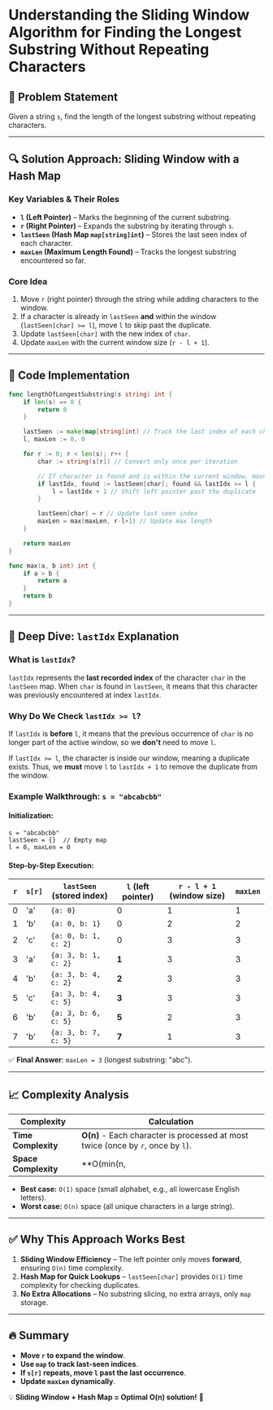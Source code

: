 # Understanding the Sliding Window Algorithm for Finding the Longest Substring Without Repeating Characters

## 🚀 Problem Statement
Given a string `s`, find the length of the longest substring without repeating characters.

---

## 🔍 Solution Approach: Sliding Window with a Hash Map

### **Key Variables & Their Roles**
- **`l` (Left Pointer)** – Marks the beginning of the current substring.
- **`r` (Right Pointer)** – Expands the substring by iterating through `s`.
- **`lastSeen` (Hash Map `map[string]int`)** – Stores the last seen index of each character.
- **`maxLen` (Maximum Length Found)** – Tracks the longest substring encountered so far.

### **Core Idea**
1. Move `r` (right pointer) through the string while adding characters to the window.
2. If a character is already in `lastSeen` **and** within the window (`lastSeen[char] >= l`), move `l` to skip past the duplicate.
3. Update `lastSeen[char]` with the new index of `char`.
4. Update `maxLen` with the current window size (`r - l + 1`).

---

## 📝 Code Implementation

```go
func lengthOfLongestSubstring(s string) int {
    if len(s) == 0 {
        return 0
    }

    lastSeen := make(map[string]int) // Track the last index of each character as a string
    l, maxLen := 0, 0

    for r := 0; r < len(s); r++ {
        char := string(s[r]) // Convert only once per iteration

        // If character is found and is within the current window, move l forward
        if lastIdx, found := lastSeen[char]; found && lastIdx >= l {
            l = lastIdx + 1 // Shift left pointer past the duplicate
        }

        lastSeen[char] = r // Update last seen index
        maxLen = max(maxLen, r-l+1) // Update max length
    }

    return maxLen
}

func max(a, b int) int {
    if a > b {
        return a
    }
    return b
}
```

---

## 🔬 **Deep Dive: `lastIdx` Explanation**
### What is `lastIdx`?
`lastIdx` represents the **last recorded index** of the character `char` in the `lastSeen` map. When `char` is found in `lastSeen`, it means that this character was previously encountered at index `lastIdx`.

### Why Do We Check `lastIdx >= l`?
If `lastIdx` is **before** `l`, it means that the previous occurrence of `char` is no longer part of the active window, so we **don't** need to move `l`.

If `lastIdx >= l`, the character is inside our window, meaning a duplicate exists. Thus, we **must** move `l` to `lastIdx + 1` to remove the duplicate from the window.

### Example Walkthrough: `s = "abcabcbb"`
#### **Initialization:**
```
s = "abcabcbb"
lastSeen = {}  // Empty map
l = 0, maxLen = 0
```

#### **Step-by-Step Execution:**
| `r` | `s[r]` | `lastSeen` (stored index) | `l` (left pointer) | `r - l + 1` (window size) | `maxLen` |
|----|----|----------------|----|----|----|
| 0  | 'a' | `{a: 0}` | 0  | 1  | 1  |
| 1  | 'b' | `{a: 0, b: 1}` | 0  | 2  | 2  |
| 2  | 'c' | `{a: 0, b: 1, c: 2}` | 0  | 3  | 3  |
| 3  | 'a' | `{a: 3, b: 1, c: 2}` | **1** | 3  | 3  |
| 4  | 'b' | `{a: 3, b: 4, c: 2}` | **2** | 3  | 3  |
| 5  | 'c' | `{a: 3, b: 4, c: 5}` | **3** | 3  | 3  |
| 6  | 'b' | `{a: 3, b: 6, c: 5}` | **5** | 2  | 3  |
| 7  | 'b' | `{a: 3, b: 7, c: 5}` | **7** | 1  | 3  |

✅ **Final Answer**: `maxLen = 3` (longest substring: "abc").

---

## 📈 Complexity Analysis
| Complexity | Calculation |
|------------|-------------|
| **Time Complexity** | **O(n)** - Each character is processed at most twice (once by `r`, once by `l`). |
| **Space Complexity** | **O(min(n, |Σ|))** - The map stores at most `n` entries or `|Σ|` (alphabet size). |

- **Best case:** `O(1)` space (small alphabet, e.g., all lowercase English letters).
- **Worst case:** `O(n)` space (all unique characters in a large string).

---

## ✅ Why This Approach Works Best
1. **Sliding Window Efficiency** – The left pointer only moves **forward**, ensuring `O(n)` time complexity.
2. **Hash Map for Quick Lookups** – `lastSeen[char]` provides `O(1)` time complexity for checking duplicates.
3. **No Extra Allocations** – No substring slicing, no extra arrays, only `map` storage.

---

## 🔥 Summary
- **Move `r` to expand the window**.
- **Use `map` to track last-seen indices**.
- **If `s[r]` repeats, move `l` past the last occurrence**.
- **Update `maxLen` dynamically**.

💡 **Sliding Window + Hash Map = Optimal O(n) solution!** 🚀

